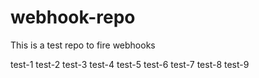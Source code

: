 # webhook-repo
This is a test repo to fire webhooks

test-1
test-2
test-3
test-4
test-5
test-6
test-7
test-8
test-9